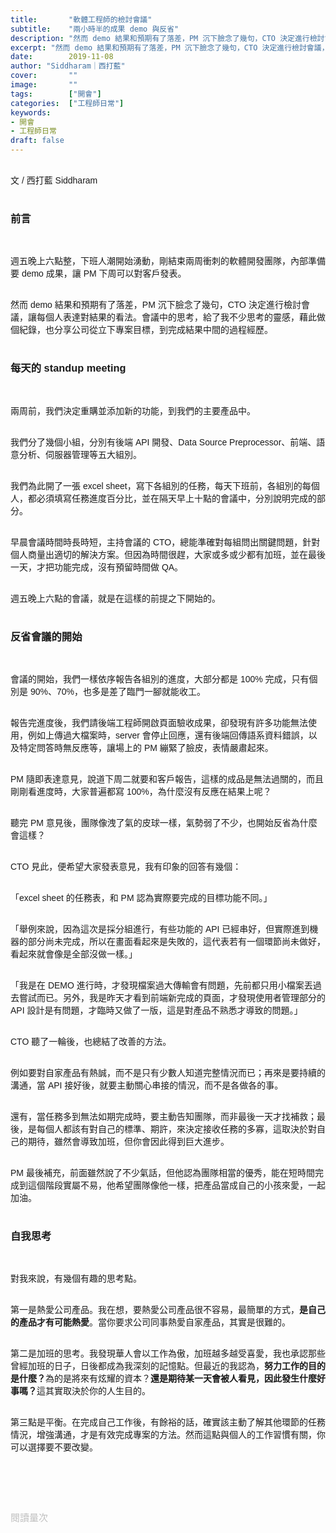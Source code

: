 ```yaml
---
title:       "軟體工程師的檢討會議"
subtitle:    "兩小時半的成果 demo 與反省"
description: "然而 demo 結果和預期有了落差，PM 沉下臉念了幾句，CTO 決定進行檢討會議，讓每個人表達對結果的看法。會議中的思考，給了我不少思考的靈感，藉此做個紀錄，也分享公司從立下專案目標，到完成結果中間的過程經歷......"
excerpt: "然而 demo 結果和預期有了落差，PM 沉下臉念了幾句，CTO 決定進行檢討會議，讓每個人表達對結果的看法。會議中的思考，給了我不少思考的靈感，藉此做個紀錄，也分享公司從立下專案目標，到完成結果中間的過程經歷......"
date:        2019-11-08
author: "Siddharam｜西打藍"
cover:       ""
image:       ""
tags:        ["開會"]
categories:  ["工程師日常"]
keywords:
- 開會
- 工程師日常
draft: false
---
```


<article style="font-family: 'Noto Sans TC', '微軟正黑體', sans-serif; font-weight: 300;">

<br>文 / 西打藍 Siddharam<br><br>

<h3 class="article-h1-color">前言</h3><br>

週五晚上六點整，下班人潮開始湧動，剛結束兩周衝刺的軟體開發團隊，內部準備要 demo 成果，讓 PM 下周可以對客戶發表。<br><br>

然而 demo 結果和預期有了落差，PM 沉下臉念了幾句，CTO 決定進行檢討會議，讓每個人表達對結果的看法。會議中的思考，給了我不少思考的靈感，藉此做個紀錄，也分享公司從立下專案目標，到完成結果中間的過程經歷。<br><br>

<h3 class="article-h1-color">每天的 standup meeting</h3><br>

兩周前，我們決定重購並添加新的功能，到我們的主要產品中。<br><br>

我們分了幾個小組，分別有後端 API 開發、Data Source Preprocessor、前端、語意分析、伺服器管理等五大組別。<br><br>

我們為此開了一張 excel sheet，寫下各組別的任務，每天下班前，各組別的每個人，都必須填寫任務進度百分比，並在隔天早上十點的會議中，分別說明完成的部分。<br><br>

早晨會議時間時長時短，主持會議的 CTO，總能準確對每組問出關鍵問題，針對個人商量出適切的解決方案。但因為時間很趕，大家或多或少都有加班，並在最後一天，才把功能完成，沒有預留時間做 QA。<br><br>

週五晚上六點的會議，就是在這樣的前提之下開始的。<br><br>

<h3 class="article-h1-color">反省會議的開始</h3><br>

會議的開始，我們一樣依序報告各組別的進度，大部分都是 100% 完成，只有個別是 90%、70%，也多是差了臨門一腳就能收工。<br><br>

報告完進度後，我們請後端工程師開啟頁面驗收成果，卻發現有許多功能無法使用，例如上傳過大檔案時，server 會停止回應，還有後端回傳語系資料錯誤，以及特定問答時無反應等，讓場上的 PM 繃緊了臉皮，表情嚴肅起來。<br><br>

PM 隨即表達意見，說道下周二就要和客戶報告，這樣的成品是無法過關的，而且剛剛看進度時，大家普遍都寫 100%，為什麼沒有反應在結果上呢？<br><br>

聽完 PM 意見後，團隊像洩了氣的皮球一樣，氣勢弱了不少，也開始反省為什麼會這樣？<br><br>

CTO 見此，便希望大家發表意見，我有印象的回答有幾個：<br><br>

「excel sheet 的任務表，和 PM 認為實際要完成的目標功能不同。」<br><br>

「舉例來說，因為這次是採分組進行，有些功能的 API 已經串好，但實際進到機器的部分尚未完成，所以在畫面看起來是失敗的，這代表若有一個環節尚未做好，看起來就會像是全部沒做一樣。」<br><br>

「我是在 DEMO 進行時，才發現檔案過大傳輸會有問題，先前都只用小檔案丟過去嘗試而已。另外，我是昨天才看到前端新完成的頁面，才發現使用者管理部分的 API 設計是有問題，才臨時又做了一版，這是對產品不熟悉才導致的問題。」<br><br>

CTO 聽了一輪後，也總結了改善的方法。<br><br>

例如要對自家產品有熱誠，而不是只有少數人知道完整情況而已；再來是要持續的溝通，當 API 接好後，就要主動關心串接的情況，而不是各做各的事。<br><br>

還有，當任務多到無法如期完成時，要主動告知團隊，而非最後一天才找補救；最後，是每個人都該有對自己的標準、期許，來決定接收任務的多寡，這取決於對自己的期待，雖然會導致加班，但你會因此得到巨大進步。<br><br>

PM 最後補充，前面雖然說了不少氣話，但他認為團隊相當的優秀，能在短時間完成到這個階段實屬不易，他希望團隊像他一樣，把產品當成自己的小孩來愛，一起加油。<br><br>

<h3 class="article-h1-color">自我思考</h3><br>

對我來說，有幾個有趣的思考點。<br><br>

第一是熱愛公司產品。我在想，要熱愛公司產品很不容易，最簡單的方式，<b>是自己的產品才有可能熱愛</b>。當你要求公司同事熱愛自家產品，其實是很難的。<br><br>

第二是加班的思考。我發現華人會以工作為傲，加班越多越受喜愛，我也承認那些曾經加班的日子，日後都成為我深刻的記憶點。但最近的我認為，<b>努力工作的目的是什麼？</b>為的是將來有炫耀的資本？<b>還是期待某一天會被人看見，因此發生什麼好事嗎？</b>這其實取決於你的人生目的。<br><br>

第三點是平衡。在完成自己工作後，有餘裕的話，確實該主動了解其他環節的任務情況，增強溝通，才是有效完成專案的方法。然而這點與個人的工作習慣有關，你可以選擇要不要改變。<br><br>

<br><br><br>

</article>

<div style="color: #bfbfbf; font-size: 15px;" id="busuanzi_container_page_pv">
  閱讀量<span id="busuanzi_value_page_pv"></span>次
</div>

<script src="../../js/post.js"></script>
